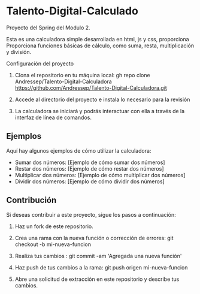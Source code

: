 # Talento-Digital-Calculado
Proyecto del Spring del Modulo 2.

Esta es una calculadora simple desarrollada en html, js y  css, proporciona  Proporciona funciones básicas de cálculo, como suma, resta, multiplicación y división.

Configuración del proyecto

1. Clona el repositorio en tu máquina local:
gh repo clone Andressep/Talento-Digital-Calculadora
https://github.com/Andressep/Talento-Digital-Calculadora.git

2. Accede al directorio del proyecto e instala lo necesario para la revisión

3. La calculadora se iniciará y podrás interactuar con ella a través de la interfaz de línea de comandos.

## Ejemplos

Aquí hay algunos ejemplos de cómo utilizar la calculadora:

- Sumar dos números: [Ejemplo de cómo sumar dos números]
- Restar dos números: [Ejemplo de cómo restar dos números]
- Multiplicar dos números: [Ejemplo de cómo multiplicar dos números]
- Dividir dos números: [Ejemplo de cómo dividir dos números]

## Contribución

Si deseas contribuir a este proyecto, sigue los pasos a continuación:

1. Haz un fork de este repositorio.

2. Crea una rama con la nueva función o corrección de errores: git checkout -b mi-nueva-funcion
3. Realiza tus cambios : git commit -am 'Agregada una nueva función'
4. Haz push de tus cambios a la rama: git push origen mi-nueva-funcion
5. Abre una solicitud de extracción en este repositorio y describe tus cambios.

